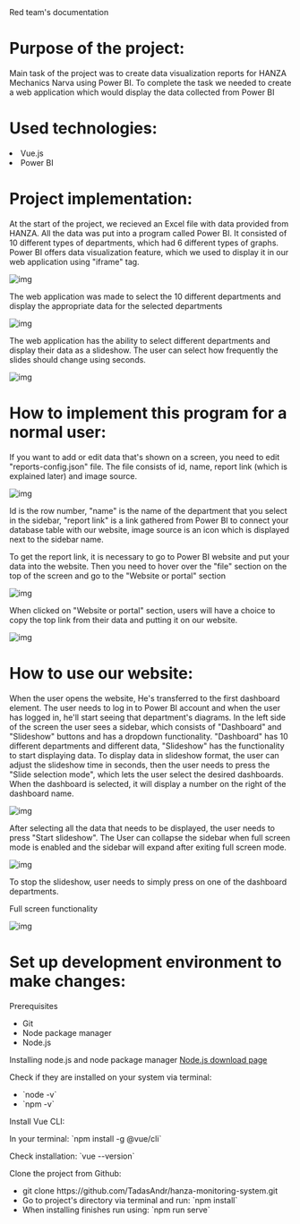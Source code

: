 <div class='documentName'>Red team's documentation</div>

<h1>Purpose of the project:</h1>
<p class='standartParagraph'>Main task of the project was to ​​​​​create data visualization reports for HANZA Mechanics Narva using Power BI. To complete the task we needed to create a web application which​​​​​​ would display the data collected from Power BI</p>


<h1>Used technologies:</h1>
<li>Vue.js</li>
<li>Power BI</li>

<h1>Project implementation:</h1>

<p class='standartParagraph'>At the start of the project, we recieved an Excel file with data provided from HANZA. All the data was put into a program called Power BI. It consisted of 10 different types of departments, which had 6 different types of graphs. Power BI offers data visualization feature, which we used to display it in our web application using "iframe" tag.</p>

![img](/src/assets/Documentation/1.png)

<p class='standartParagraph'>The web application was made to select the 10 different departments and display the appropriate data for the selected departments </p>

![img](/src/assets/Documentation/dashboardsection.png)

<p class='standartParagraph'>The web application has the ability to select different departments and display their data as a slideshow. The user can select how frequently the slides should change using seconds.</p>

![img](/src/assets/Documentation/slideshow.png)



<h1>How to implement this program for a normal user:</h1>
<p class='standartParagraph'>If you want to add or edit data that's shown on a screen, you need to edit "reports-config.json" file. The file consists of id, name, report link (which is explained later) and image source. </p>

![img](/src/assets/Documentation/4.png)

<p class='standartParagraph'>Id is the row number, "name" is the name of the department that you select in the sidebar, "report link" is a link gathered from Power BI to connect your database table with our website, image source is an icon which is displayed next to the sidebar name.</p>

<p class='standartParagraph'>To get the report link, it is necessary to go to Power BI website and put your data into the website. Then you need to hover over the "file" section on the top of the screen and go to the "Website or portal" section</p>

![img](/src/assets/Documentation/5.png)

<p class='standartParagraph'>When clicked on "Website or portal" section, users will have a choice to copy the top link from their data and putting it on our website.</p>

![img](/src/assets/Documentation/6.png)

<h1>How to use our website:</h1>

<p class='standartParagraph'>When the user opens the website, He's transferred to the first dashboard element. The user needs to log in to Power BI account and when the user has logged in, he'll start seeing that department's diagrams. In the left side of the screen the user sees a sidebar, which consists of "Dashboard" and "Slideshow" buttons and has a dropdown functionality. "Dashboard" has 10 different departments and different data, "Slideshow" has the functionality to start displaying data. To display data in slideshow format, the user can adjust the slideshow time in seconds, then the user needs to press the "Slide selection mode", which lets the user select the desired dashboards. When the dashboard is selected, it will display a number on the right of the dashboard name. </p>

![img](/src/assets/Documentation/slideshowDashboard.png)

<p class='standartParagraph'>After selecting all the data that needs to be displayed, the user needs to press "Start slideshow". The User can collapse the sidebar when  full screen mode is enabled and the sidebar will expand after exiting full screen mode.</p>


![img](/src/assets/Documentation/fullscreen.png)

<p class='standartParagraph'>To stop the slideshow, user needs to simply press on one of the dashboard departments.</p>
<p class='standartParagraph'>Full screen functionality</p>

![img](/src/assets/Documentation/fullscreendisplay.png)

<h1>Set up development environment to make changes:</h1>
<p class='standartParagraph'>Prerequisites</p>
<ul>
<li>
Git
</li>
<li>
Node package manager
</li>
<li>
Node.js
</li>
</ul>
<p class='standartParagraph'>Installing node.js and node package manager <a href="https://nodejs.org/en">Node.js download page</a></p>
<p class='standartParagraph'>Check if they are installed on your system via terminal:</p>
<ul>
<li>
`node -v`
</li>
<li>
`npm -v`
</li>
</ul>
<p class='standartParagraph'>Install Vue CLI:</p>
<p class='standartParagraph'>In your terminal: `npm install -g @vue/cli`</p>
<p class='standartParagraph'>Check installation: `vue --version`</p>
<p class='standartParagraph'>Clone the project from Github:</p>
<ul>
<li>
git clone https://github.com/TadasAndr/hanza-monitoring-system.git
</li>
<li>
Go to project's directory via terminal and run: `npm install`
</li>
<li>
When installing finishes run using: `npm run serve`
</li>
</ul>



